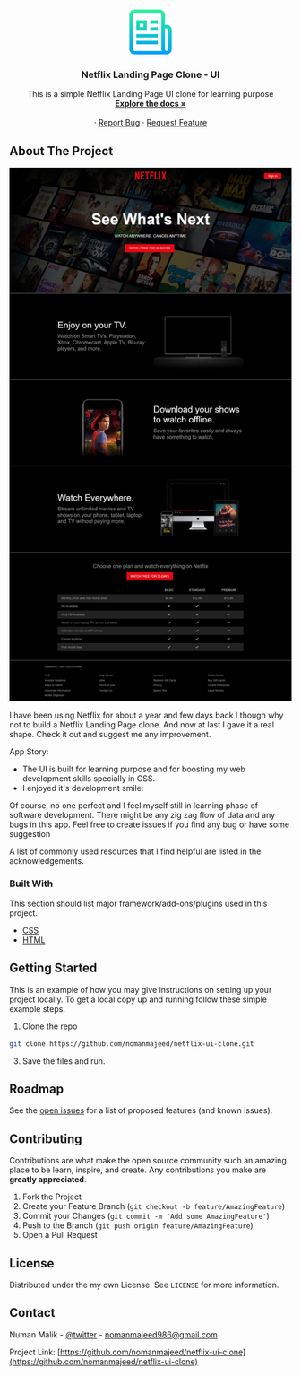 <!-- PROJECT LOGO -->
<br />
<p align="center">
  <a href="https://github.com/othneildrew/Best-README-Template">
    <img src="images/logo.png" alt="Logo" width="80" height="80">
  </a>

  <h3 align="center">Netflix Landing Page Clone - UI</h3>

  <p align="center">
    This is a simple Netflix Landing Page UI clone for learning purpose
    <br />
    <a href="https://github.com/nomanmajeed/netflix-ui-clone"><strong>Explore the docs »</strong></a>
    <br />
    <br />
    ·
    <a href="https://github.com/nomanmajeed/netflix-ui-clone/issues">Report Bug</a>
    ·
    <a href="https://github.com/nomanmajeed/netflix-ui-clone/issues">Request Feature</a>
  </p>
</p>


<!-- ABOUT THE PROJECT -->
## About The Project

<img src="images//netflix-ui-clone.png" alt="image">

I have been using Netflix for about a year and few days back I though why not to build a Netflix Landing Page clone. And now at last I gave it a real shape. Check it out and suggest me any improvement. 

App Story:
* The UI is built for learning purpose and for boosting my web development skills specially in CSS.
* I enjoyed it's development smile:

Of course, no one perfect and I feel myself still in learning phase of software development. There might be any zig zag flow of data and any bugs in this app. Feel free to create issues if you find any bug or have some suggestion

A list of commonly used resources that I find helpful are listed in the acknowledgements.

### Built With
This section should list major framework/add-ons/plugins used in this project.
* [CSS](https://laravel.com)
* [HTML](https://laravel-livewire.com/)


<!-- GETTING STARTED -->
## Getting Started

This is an example of how you may give instructions on setting up your project locally.
To get a local copy up and running follow these simple example steps.

1. Clone the repo
```sh
git clone https://github.com/nomanmajeed/netflix-ui-clone.git
```
3. Save the files and run.


<!-- ROADMAP -->
## Roadmap

See the [open issues](https://github.com/nomanmajeed/netflix-ui-clone/issues) for a list of proposed features (and known issues).



<!-- CONTRIBUTING -->
## Contributing

Contributions are what make the open source community such an amazing place to be learn, inspire, and create. Any contributions you make are **greatly appreciated**.

1. Fork the Project
2. Create your Feature Branch (`git checkout -b feature/AmazingFeature`)
3. Commit your Changes (`git commit -m 'Add some AmazingFeature'`)
4. Push to the Branch (`git push origin feature/AmazingFeature`)
5. Open a Pull Request



<!-- LICENSE -->
## License

Distributed under the my own License. See `LICENSE` for more information.



<!-- CONTACT -->
## Contact

Numan Malik - [@twitter](https://twitter.com/nomanmajeed986) - nomanmajeed986@gmail.com

Project Link: [https://github.com/nomanmajeed/netflix-ui-clone](https://github.com/nomanmajeed/netflix-ui-clone)


